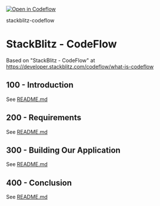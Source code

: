
[![Open in Codeflow](https://developer.stackblitz.com/img/open_in_codeflow.svg)](https:///pr.new/vanHeemstraSystems/stackblitz-codeflow)

stackblitz-codeflow
# StackBlitz - CodeFlow

Based on "StackBlitz - CodeFlow" at https://developer.stackblitz.com/codeflow/what-is-codeflow

## 100 - Introduction

See [README.md](./100/README.md)

## 200 - Requirements

See [README.md](./200/README.md)

## 300 - Building Our Application

See [README.md](./300/README.md)

## 400 - Conclusion

See [README.md](./400/README.md)
